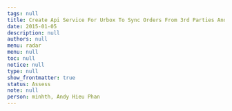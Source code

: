 ```yaml
---
tags: null
title: Create Api Service For Urbox To Sync Orders From 3rd Parties And Manage Shipment
date: 2015-01-05
description: null
authors: null
menu: radar
menu: null
toc: null
notice: null
type: null
show_frontmatter: true
status: Assess
note: null
person: minhth, Andy Hieu Phan
---
```


